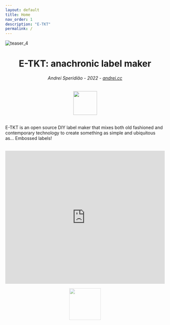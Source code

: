 ```yaml
---
layout: default
title: Home
nav_order: 1
description: "E-TKT"
permalink: /
---
```

![teaser_4](https://user-images.githubusercontent.com/15098003/171178685-e226b7ec-bc1c-44df-a134-f5b71171801a.gif)

<h1 align="center">
    E-TKT: anachronic label maker

</h1>
<h6 align="center">Andrei Speridião - 2022 - <a href="https://andrei.cc">andrei.cc</a></h6>

<p align= "center" >
    <img src="https://user-images.githubusercontent.com/15098003/195655502-1b714388-3294-45c6-be22-be38c60f5d9a.png" width="75px">
</p>


<br>E-TKT is an open source DIY label maker that mixes both old fashioned and contemporary technology to create something as simple and ubiquitous as... Embossed labels!

<br>
<iframe  width="100%" height="420" src="https://www.youtube.com/embed/F0E5adLQ-AY" title="YouTube video player" frameborder="0" allow="accelerometer; autoplay; clipboard-write; encrypted-media; gyroscope; picture-in-picture" allowfullscreen></iframe>
<br>
<p align="center"><a href="https://certification.oshwa.org/br000010.html" target="_blank"><img width="100px" style="opacity: 0.5;" src="https://user-images.githubusercontent.com/15098003/191094349-1365897e-3fb5-4a83-951e-a10630c27bd5.png"></a></p>

